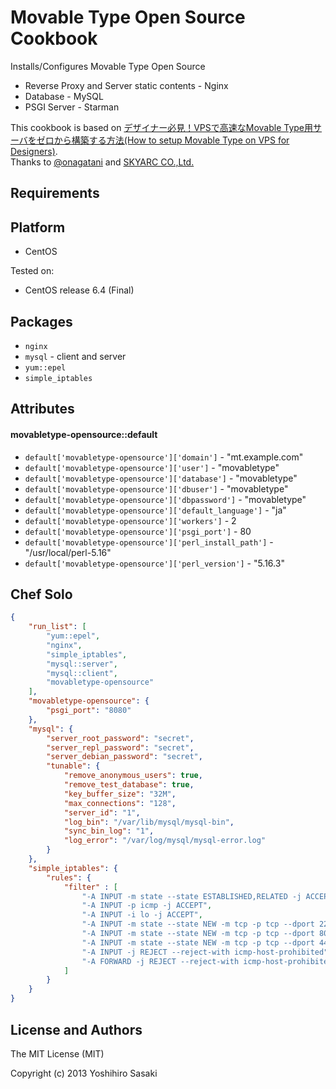 Movable Type Open Source Cookbook
=================================

Installs/Configures Movable Type Open Source

* Reverse Proxy and Server static contents - Nginx
* Database - MySQL
* PSGI Server - Starman

This cookbook is based on [デザイナー必見！VPSで高速なMovable Type用サーバをゼロから構築する方法(How to setup Movable Type on VPS for Designers)](http://www.skyarc.co.jp/engineerblog/entry/movabletype_psgi_mysql.html).  
Thanks to [@onagatani](https://twitter.com/onagatani) and [SKYARC CO.,Ltd.](http://www.skyarc.co.jp)

Requirements
------------

Platform
--------

* CentOS

Tested on:

* CentOS release 6.4 (Final)

Packages
--------

* `nginx`
* `mysql` - client and server
* `yum::epel`
* `simple_iptables`

Attributes
----------

#### movabletype-opensource::default

* `default['movabletype-opensource']['domain']` - "mt.example.com"
* `default['movabletype-opensource']['user']` - "movabletype"
* `default['movabletype-opensource']['database']` - "movabletype"
* `default['movabletype-opensource']['dbuser']` - "movabletype"
* `default['movabletype-opensource']['dbpassword']` - "movabletype"
* `default['movabletype-opensource']['default_language']` - "ja"
* `default['movabletype-opensource']['workers']` - 2
* `default['movabletype-opensource']['psgi_port']` - 80
* `default['movabletype-opensource']['perl_install_path']` - "/usr/local/perl-5.16"
* `default['movabletype-opensource']['perl_version']` - "5.16.3"

Chef Solo
---------
```json
{
    "run_list": [
        "yum::epel",
        "nginx",
        "simple_iptables",
        "mysql::server",
        "mysql::client",
        "movabletype-opensource"
    ],
    "movabletype-opensource": {
        "psgi_port": "8080"
    },
    "mysql": {
        "server_root_password": "secret",
        "server_repl_password": "secret",
        "server_debian_password": "secret",
        "tunable": {
            "remove_anonymous_users": true,
            "remove_test_database": true,
            "key_buffer_size": "32M",
            "max_connections": "128",
            "server_id": "1",
            "log_bin": "/var/lib/mysql/mysql-bin",
            "sync_bin_log": "1",
            "log_error": "/var/log/mysql/mysql-error.log"
        }
    },
    "simple_iptables": {
        "rules": {
            "filter" : [
                "-A INPUT -m state --state ESTABLISHED,RELATED -j ACCEPT",
                "-A INPUT -p icmp -j ACCEPT",
                "-A INPUT -i lo -j ACCEPT",
                "-A INPUT -m state --state NEW -m tcp -p tcp --dport 22 -j ACCEPT",
                "-A INPUT -m state --state NEW -m tcp -p tcp --dport 80 -j ACCEPT",
                "-A INPUT -m state --state NEW -m tcp -p tcp --dport 443 -j ACCEPT",
                "-A INPUT -j REJECT --reject-with icmp-host-prohibited",
                "-A FORWARD -j REJECT --reject-with icmp-host-prohibited"
            ]
        }
    }
}
```

License and Authors
-------------------

The MIT License (MIT)

Copyright (c) 2013 Yoshihiro Sasaki
